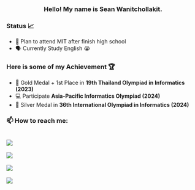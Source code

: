 <h3 align="center">
  Hello! My name is Sean Wanitchollakit.
</h3>

### Status 📈
- 🏫 Plan to attend MIT after finish high school
- 🗣️ Currently Study English 😭

### Here is some of my Achievement 🏆

- 🥇 Gold Medal + 1st Place in **19th Thailand Olympiad in Informatics (2023)** 
- 💻 Participate **Asia-Pacific Informatics Olympiad (2024)** 
- 🥈 Silver Medal in **36th International Olympiad in Informatics (2024)**

<p align="center">
 <h3> 📫 How to reach me: </h3> <br/>
 <a href="mailto:sean.wanit@gmail.com"><img src = "https://img.shields.io/badge/Gmail-D14836?style=for-the-badge&logo=gmail&logoColor=white"/> </a> <br> </br>
 <a href="https://facebook.com/YooWanitchollakit"><img src="https://img.shields.io/badge/facebook-1778F2.svg?style=for-the-badge&logo=facebook&logoColor=white"/></a> <br> </br>
 <a href="https://instagram.com/yoodotexe"><img src="https://img.shields.io/badge/instagram-E1306C.svg?style=for-the-badge&logo=instagram&logoColor=white"/></a> <br> </br>
 <a href="https://github.com/NortGlG"><img src = "https://img.shields.io/badge/GitHub-100000?style=for-the-badge&logo=github&logoColor=white"></a> <br> </br>
</p>
<!--
btw I get this from Aprodicez 🙃🙃🙏🙏
-->

<!--
**NortGlG/NortGlG** is a ✨ _special_ ✨ repository because its `README.md` (this file) appears on your GitHub profile.

Here are some ideas to get you started:

- 🔭 I’m currently working on ...
- 🌱 I’m currently learning ...
- 👯 I’m looking to collaborate on ...
- 🤔 I’m looking for help with ...
- 💬 Ask me about ...
- 📫 How to reach me: ...
- 😄 Pronouns: ...
- ⚡ Fun fact: ...
-->
